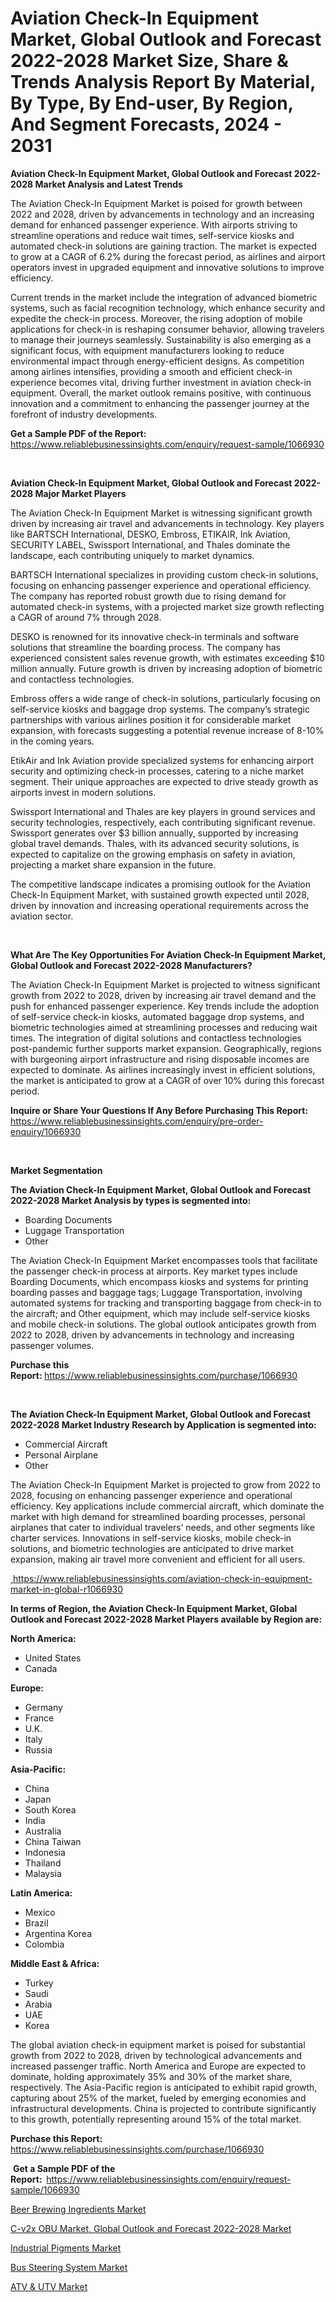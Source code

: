 <p><h1>Aviation Check-In Equipment Market, Global Outlook and Forecast 2022-2028 Market Size, Share & Trends Analysis Report By Material, By Type, By End-user, By Region, And Segment Forecasts, 2024 - 2031</h1></p><p><strong>Aviation Check-In Equipment Market, Global Outlook and Forecast 2022-2028 Market Analysis and Latest Trends</strong></p>
<p><p>The Aviation Check-In Equipment Market is poised for growth between 2022 and 2028, driven by advancements in technology and an increasing demand for enhanced passenger experience. With airports striving to streamline operations and reduce wait times, self-service kiosks and automated check-in solutions are gaining traction. The market is expected to grow at a CAGR of 6.2% during the forecast period, as airlines and airport operators invest in upgraded equipment and innovative solutions to improve efficiency.</p><p>Current trends in the market include the integration of advanced biometric systems, such as facial recognition technology, which enhance security and expedite the check-in process. Moreover, the rising adoption of mobile applications for check-in is reshaping consumer behavior, allowing travelers to manage their journeys seamlessly. Sustainability is also emerging as a significant focus, with equipment manufacturers looking to reduce environmental impact through energy-efficient designs. As competition among airlines intensifies, providing a smooth and efficient check-in experience becomes vital, driving further investment in aviation check-in equipment. Overall, the market outlook remains positive, with continuous innovation and a commitment to enhancing the passenger journey at the forefront of industry developments.</p></p>
<p><strong>Get a Sample PDF of the Report:&nbsp;</strong> <a href="https://www.reliablebusinessinsights.com/enquiry/request-sample/1066930">https://www.reliablebusinessinsights.com/enquiry/request-sample/1066930</a></p>
<p>&nbsp;</p>
<p><strong>Aviation Check-In Equipment Market, Global Outlook and Forecast 2022-2028 Major Market Players</strong></p>
<p><p>The Aviation Check-In Equipment Market is witnessing significant growth driven by increasing air travel and advancements in technology. Key players like BARTSCH International, DESKO, Embross, ETIKAIR, Ink Aviation, SECURITY LABEL, Swissport International, and Thales dominate the landscape, each contributing uniquely to market dynamics.</p><p>BARTSCH International specializes in providing custom check-in solutions, focusing on enhancing passenger experience and operational efficiency. The company has reported robust growth due to rising demand for automated check-in systems, with a projected market size growth reflecting a CAGR of around 7% through 2028.</p><p>DESKO is renowned for its innovative check-in terminals and software solutions that streamline the boarding process. The company has experienced consistent sales revenue growth, with estimates exceeding $10 million annually. Future growth is driven by increasing adoption of biometric and contactless technologies.</p><p>Embross offers a wide range of check-in solutions, particularly focusing on self-service kiosks and baggage drop systems. The company’s strategic partnerships with various airlines position it for considerable market expansion, with forecasts suggesting a potential revenue increase of 8-10% in the coming years.</p><p>EtikAir and Ink Aviation provide specialized systems for enhancing airport security and optimizing check-in processes, catering to a niche market segment. Their unique approaches are expected to drive steady growth as airports invest in modern solutions.</p><p>Swissport International and Thales are key players in ground services and security technologies, respectively, each contributing significant revenue. Swissport generates over $3 billion annually, supported by increasing global travel demands. Thales, with its advanced security solutions, is expected to capitalize on the growing emphasis on safety in aviation, projecting a market share expansion in the future.</p><p>The competitive landscape indicates a promising outlook for the Aviation Check-In Equipment Market, with sustained growth expected until 2028, driven by innovation and increasing operational requirements across the aviation sector.</p></p>
<p>&nbsp;</p>
<p><strong>What Are The Key Opportunities For Aviation Check-In Equipment Market, Global Outlook and Forecast 2022-2028 Manufacturers?</strong></p>
<p><p>The Aviation Check-In Equipment Market is projected to witness significant growth from 2022 to 2028, driven by increasing air travel demand and the push for enhanced passenger experience. Key trends include the adoption of self-service check-in kiosks, automated baggage drop systems, and biometric technologies aimed at streamlining processes and reducing wait times. The integration of digital solutions and contactless technologies post-pandemic further supports market expansion. Geographically, regions with burgeoning airport infrastructure and rising disposable incomes are expected to dominate. As airlines increasingly invest in efficient solutions, the market is anticipated to grow at a CAGR of over 10% during this forecast period.</p></p>
<p><strong>Inquire or Share Your Questions If Any Before Purchasing This Report:</strong> <a href="https://www.reliablebusinessinsights.com/enquiry/pre-order-enquiry/1066930">https://www.reliablebusinessinsights.com/enquiry/pre-order-enquiry/1066930</a></p>
<p>&nbsp;</p>
<p><strong>Market Segmentation</strong></p>
<p><strong>The Aviation Check-In Equipment Market, Global Outlook and Forecast 2022-2028 Market Analysis by types is segmented into:</strong></p>
<p><ul><li>Boarding Documents</li><li>Luggage Transportation</li><li>Other</li></ul></p>
<p><p>The Aviation Check-In Equipment Market encompasses tools that facilitate the passenger check-in process at airports. Key market types include Boarding Documents, which encompass kiosks and systems for printing boarding passes and baggage tags; Luggage Transportation, involving automated systems for tracking and transporting baggage from check-in to the aircraft; and Other equipment, which may include self-service kiosks and mobile check-in solutions. The global outlook anticipates growth from 2022 to 2028, driven by advancements in technology and increasing passenger volumes.</p></p>
<p><strong>Purchase this Report:&nbsp;</strong><a href="https://www.reliablebusinessinsights.com/purchase/1066930">https://www.reliablebusinessinsights.com/purchase/1066930</a></p>
<p>&nbsp;</p>
<p><strong>The Aviation Check-In Equipment Market, Global Outlook and Forecast 2022-2028 Market Industry Research by Application is segmented into:</strong></p>
<p><ul><li>Commercial Aircraft</li><li>Personal Airplane</li><li>Other</li></ul></p>
<p><p>The Aviation Check-In Equipment Market is projected to grow from 2022 to 2028, focusing on enhancing passenger experience and operational efficiency. Key applications include commercial aircraft, which dominate the market with high demand for streamlined boarding processes, personal airplanes that cater to individual travelers’ needs, and other segments like charter services. Innovations in self-service kiosks, mobile check-in solutions, and biometric technologies are anticipated to drive market expansion, making air travel more convenient and efficient for all users.</p></p>
<p><a href="https://www.reliablebusinessinsights.com/aviation-check-in-equipment-market-in-global-r1066930">&nbsp;https://www.reliablebusinessinsights.com/aviation-check-in-equipment-market-in-global-r1066930</a></p>
<p><strong>In terms of Region, the Aviation Check-In Equipment Market, Global Outlook and Forecast 2022-2028 Market Players available by Region are:</strong></p>
<p>
    <p> <strong> North America: </strong>
        <ul>
            <li>United States</li>
            <li>Canada</li>
        </ul>
        </p> 
    <p> <strong> Europe: </strong>
        <ul>
            <li>Germany</li>
            <li>France</li>
            <li>U.K.</li>
            <li>Italy</li>
            <li>Russia</li>
        </ul>
        </p> 
    <p> <strong> Asia-Pacific: </strong>
        <ul>
            <li>China</li>
            <li>Japan</li>
            <li>South Korea</li>
            <li>India</li>
            <li>Australia</li>
            <li>China Taiwan</li>
            <li>Indonesia</li>
            <li>Thailand</li>
            <li>Malaysia</li>
        </ul>
        </p> 
    <p> <strong> Latin America: </strong>
        <ul>
            <li>Mexico</li>
            <li>Brazil</li>
            <li>Argentina Korea</li>
            <li>Colombia</li>
        </ul>
        </p> 
    <p> <strong> Middle East & Africa: </strong>
        <ul>
            <li>Turkey</li>
            <li>Saudi</li>
            <li>Arabia</li>
            <li>UAE</li>
            <li>Korea</li>
        </ul>
    </p>
    </p>
<p><p>The global aviation check-in equipment market is poised for substantial growth from 2022 to 2028, driven by technological advancements and increased passenger traffic. North America and Europe are expected to dominate, holding approximately 35% and 30% of the market share, respectively. The Asia-Pacific region is anticipated to exhibit rapid growth, capturing about 25% of the market, fueled by emerging economies and infrastructural developments. China is projected to contribute significantly to this growth, potentially representing around 15% of the total market.</p></p>
<p><strong>Purchase this Report: </strong><a href="https://www.reliablebusinessinsights.com/purchase/1066930">https://www.reliablebusinessinsights.com/purchase/1066930</a></p>
<p>&nbsp;<strong>Get a Sample PDF of the Report:&nbsp;&nbsp;</strong><a href="https://www.reliablebusinessinsights.com/enquiry/request-sample/1066930">https://www.reliablebusinessinsights.com/enquiry/request-sample/1066930</a></p>
<p><strong></strong></p>
<p><p><a href="https://www.linkedin.com/pulse/global-beer-brewing-ingredients-market-exploring-share-gjnkf?trackingId=znpJYz8jTrGvFSx7gXlzmQ%3D%3D">Beer Brewing Ingredients Market</a></p><p><a href="https://github.com/seamusocallaghan/Market-Research-Report-List-1/blob/main/c-v2x-obu-market-global-outlook-and-forecast-2022-2028-market.md">C-v2x OBU Market, Global Outlook and Forecast 2022-2028 Market</a></p><p><a href="https://www.linkedin.com/pulse/global-industrial-pigments-market-product-type-application-region-gkqec?trackingId=32pGAzC%2BToq6a4qysNJlPA%3D%3D">Industrial Pigments Market</a></p><p><a href="https://medium.com/@merlrolfson/booming-bus-steering-system-market-sector-market-analysis-and-growth-projections-till-2031-5ebdccb8068a?postPublishedType=initial">Bus Steering System Market</a></p><p><a href="https://medium.com/@dinoziemann2023/atv-utv-market-size-is-growing-at-cagr-of-5-9-1e6bc52b4354">ATV & UTV Market</a></p></p>